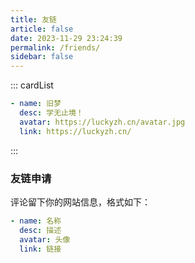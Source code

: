 ```yaml
---
title: 友链
article: false
date: 2023-11-29 23:24:39
permalink: /friends/
sidebar: false
---
```


::: cardList
```yaml
- name: 旧梦
  desc: 学无止境！
  avatar: https://luckyzh.cn/avatar.jpg
  link: https://luckyzh.cn/
```
:::

### 友链申请

评论留下你的网站信息，格式如下：

```yaml
- name: 名称
  desc: 描述
  avatar: 头像
  link: 链接
```